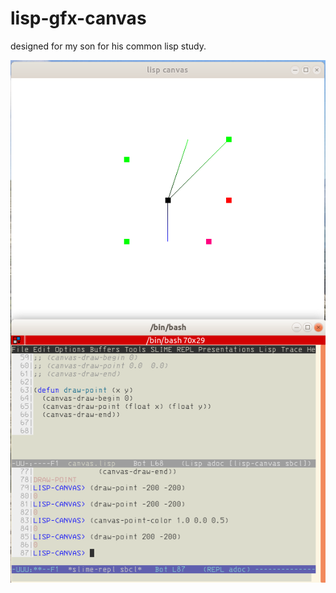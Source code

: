 # lisp-gfx-canvas
designed for my son for his common lisp study.

![alt text](https://github.com/enpengxu/lisp-gfx-canvas/raw/master/lisp-canvas.png)
